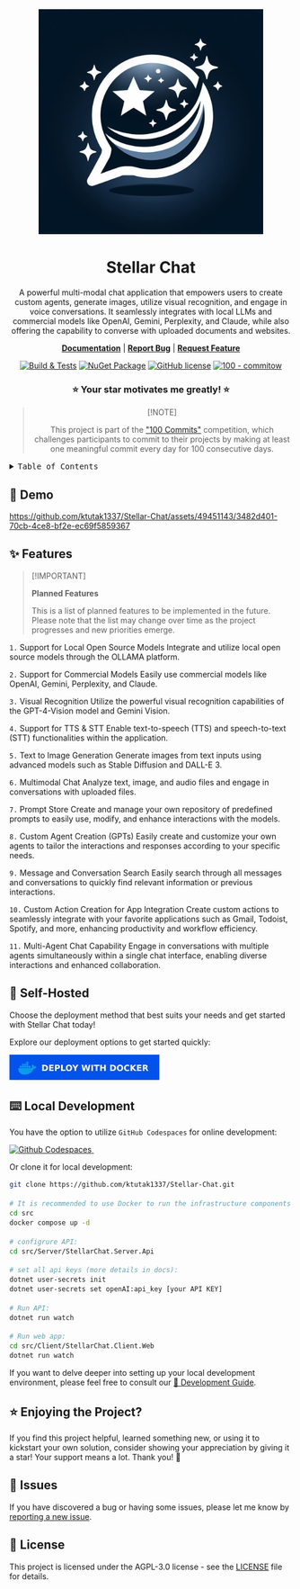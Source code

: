 <div align="center">

<img src="./docs/assets/logo-large.jpg" alt="logo-large" width="400" height="400">

<h1>Stellar Chat</h3>

A powerful multi-modal chat application that empowers users to create custom agents, generate images, utilize visual recognition, and engage in voice conversations. It seamlessly integrates with local LLMs and commercial models like OpenAI, Gemini, Perplexity, and Claude, while also offering the capability to converse with uploaded documents and websites.

  <p align="center">
    <a href="https://docs.stellar-chat.com/"><strong>Documentation</strong></a>
    |
    <a href="https://github.com/ktutak1337/Stellar-Chat/issues/new?assignees=&labels=%F0%9F%90%9B+Bug&projects=&template=bug_report.yml&title=%5BBug%5D+"><strong>Report Bug</strong></a>
    |
    <a href="https://github.com/ktutak1337/Stellar-Chat/issues/new?assignees=&labels=%F0%9F%A4%A9+Feature+Request&projects=&template=feature_request.yml&title=%5BRequest%5D+"><strong>Request Feature</strong></a>
  </p>

[![Build & Tests](https://github.com/ktutak1337/Stellar-Chat/actions/workflows/github-actions.yaml/badge.svg?branch=main)](https://github.com/ktutak1337/Stellar-Chat/actions/workflows/github-actions.yaml)
[![NuGet Package](https://img.shields.io/badge/.NET%20-8.0-blue.svg)](https://dotnet.microsoft.com/en-us/download/dotnet/8.0)
[![GitHub license](https://img.shields.io/badge/License-AGPL%20v3-blue.svg)](https://github.com/ktutak1337/Stellar-Chat/blob/main/LICENSE)
[![100 - commitow](https://img.shields.io/badge/100%20-commitow-lightgreen.svg)](https://100commitow.pl)

<h3>⭐️ Your star motivates me greatly! ⭐️</h3>  

> \[!NOTE]
>
> This project is part of the ["100 Commits"](https://100commitow.pl/) competition, which challenges participants to commit to their projects by making at least one meaningful commit every day for 100 consecutive days.
>

</div>

<details>
<summary><kbd>Table of Contents</kbd></summary>

1. [🎥 Demo](#-demo)
2. [✨ Features](#-features)
   - [`1.` Support for Local Open Source Models](#1-support-for-local-open-source-models)
   - [`2.` Support for Commercial Models](#2-support-for-commercial-models)
   - [`3.` Visual Recognition](#3-visual-recognition)
   - [`4.` Support for TTS & STT](#4-support-for-tts--stt)
   - [`5.` Text to Image Generation](#5-text-to-image-generation)
   - [`6.` Multimodal Chat](#6-multimodal-chat)
   - [`7.` Prompt Store](#7-prompt-store)
   - [`8.` Custom Agent Creation (GPTs)](#8-custom-agent-creation-gpts)
   - [`9.` Message and Conversation Search](#9-message-and-conversation-search)
   - [`10.` Custom Action Creation for App Integration](#10-custom-action-creation-for-app-integration)
   - [`11.` Multi-Agent Chat Capability](#11-multi-agent-chat-capability)
3. [🚀 Self-Hosted](#-self-hosted)
4. [⌨️ Local Development](#-local-development)
5. [⭐ Enjoying the Project?](#-enjoying-the-project)
6. [🚧 Issues](#-issues)
7. [📝 License](#-license)

</details>

## 🎥 Demo
https://github.com/ktutak1337/Stellar-Chat/assets/49451143/3482d401-70cb-4ce8-bf2e-ec69f5859367

## ✨ Features


> \[!IMPORTANT]
>
> **Planned Features**
>
> This is a list of planned features to be implemented in the future. Please note that the list may change over time as the project progresses and new priorities emerge.
>

`1.` Support for Local Open Source Models
Integrate and utilize local open source models through the OLLAMA platform.

`2.` Support for Commercial Models
Easily use commercial models like OpenAI, Gemini, Perplexity, and Claude.

`3.` Visual Recognition
Utilize the powerful visual recognition capabilities of the GPT-4-Vision model and Gemini Vision.

`4.` Support for TTS & STT
Enable text-to-speech (TTS) and speech-to-text (STT) functionalities within the application.

`5.` Text to Image Generation
Generate images from text inputs using advanced models such as Stable Diffusion and DALL-E 3.

`6.` Multimodal Chat
Analyze text, image, and audio files and engage in conversations with uploaded files.

`7.` Prompt Store
Create and manage your own repository of predefined prompts to easily use, modify, and enhance interactions with the models.

`8.` Custom Agent Creation (GPTs)
Easily create and customize your own agents to tailor the interactions and responses according to your specific needs.

`9.` Message and Conversation Search
Easily search through all messages and conversations to quickly find relevant information or previous interactions.

`10.` Custom Action Creation for App Integration
Create custom actions to seamlessly integrate with your favorite applications such as Gmail, Todoist, Spotify, and more, enhancing productivity and workflow efficiency.

`11.` Multi-Agent Chat Capability
Engage in conversations with multiple agents simultaneously within a single chat interface, enabling diverse interactions and enhanced collaboration.

## 🚀 Self-Hosted

Choose the deployment method that best suits your needs and get started with Stellar Chat today!

Explore our deployment options to get started quickly:

<a href="https://docs.stellar-chat.com/deployment/deploy-with-docker/">
  <img src="docs\assets\deploy\btn-deploy-with-docker.jpg" alt="Deploy on Docker">
</a>

## ⌨️ Local Development

You have the option to utilize `GitHub Codespaces` for online development:

<a href="https://codespaces.new/ktutak1337/Stellar-Chat">
  <img src="https://github.com/codespaces/badge.svg" alt="Github Codespaces">
</a>
&nbsp;

Or clone it for local development:

```bash
git clone https://github.com/ktutak1337/Stellar-Chat.git

# It is recommended to use Docker to run the infrastructure components (MongoDB, Qdrant, Seq):
cd src
docker compose up -d

# configrure API:
cd src/Server/StellarChat.Server.Api

# set all api keys (more details in docs):
dotnet user-secrets init
dotnet user-secrets set openAI:api_key [your API KEY]

# Run API:
dotnet run watch

# Run web app:
cd src/Client/StellarChat.Client.Web
dotnet run watch
```

If you want to delve deeper into setting up your local development environment, please feel free to consult our [📘 Development Guide](https://docs.stellar-chat.com/guides/local-development/).

## ⭐ Enjoying the Project?

If you find this project helpful, learned something new, or using it to kickstart your own solution, consider showing your appreciation by giving it a star! Your support means a lot. Thank you! 🚀

## 🚧 Issues

If you have discovered a bug or having some issues, please let me know by [reporting a new issue](https://github.com/ktutak1337/Stellar-Chat/issues?state=open).

## 📝 License

This project is licensed under the AGPL-3.0 license - see the [LICENSE](https://github.com/ktutak1337/Stellar-Chat/blob/main/LICENSE) file for details.
